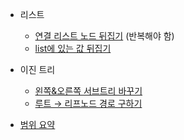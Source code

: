 - 리스트 
  - [연결 리스트 노드 뒤집기](/CodingTest/11LeetCode문제/Easy/3Group/206.ReverseList.md) (반복해야 함) 
  - [list에 있는 값 뒤집기](/CodingTest/11LeetCode문제/Easy/3Group/234.PalindromeList.md)
- 이진 트리 
  - [왼쪽&오른쪽 서브트리 바꾸기](/CodingTest/11LeetCode문제/Easy/3Group/226.BT좌우반전.md)
  - [루트 → 리프노드 경로 구하기](/CodingTest/11LeetCode문제/Easy/3Group/257.BTPath.md)

- [범위 요약](/CodingTest/11LeetCode문제/Easy/3Group/228.SummaryRanges.md)
